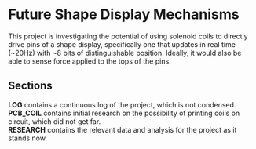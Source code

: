 # Future Shape Display Mechanisms

This project is investigating the potential of using solenoid
coils to directly drive pins of a shape display,
specifically one that updates in real time (~20Hz) with
~8 bits of distinguishable position. Ideally, it would also
be able to sense force applied to the tops of the pins.

## Sections

**LOG** contains a continuous log of the project, which is
not condensed.  
**PCB_COIL** contains initial research on the possibility of
printing coils on circuit, which did not get far.  
**RESEARCH** contains the relevant data and analysis
for the project as it stands now.
